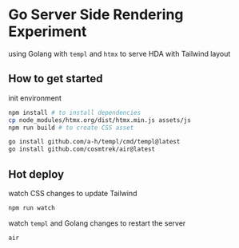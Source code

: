 # Go Server Side Rendering Experiment

using Golang with `templ` and `htmx` to serve HDA with Tailwind layout

## How to get started

init environment

```sh
npm install # to install dependencies
cp node_modules/htmx.org/dist/htmx.min.js assets/js
npm run build # to create CSS asset

go install github.com/a-h/templ/cmd/templ@latest
go install github.com/cosmtrek/air@latest
```

## Hot deploy

watch CSS changes to update Tailwind

```sh
npm run watch
```

watch `templ` and Golang changes to restart the server

```sh
air
```
